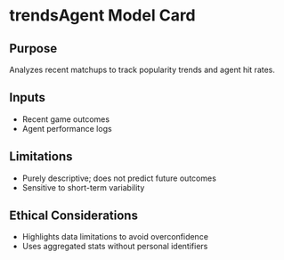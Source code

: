 # trendsAgent Model Card

## Purpose
Analyzes recent matchups to track popularity trends and agent hit rates.

## Inputs
- Recent game outcomes
- Agent performance logs

## Limitations
- Purely descriptive; does not predict future outcomes
- Sensitive to short-term variability

## Ethical Considerations
- Highlights data limitations to avoid overconfidence
- Uses aggregated stats without personal identifiers
